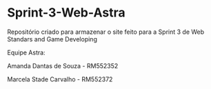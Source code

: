 # Sprint-3-Web-Astra
Repositório criado para armazenar o site feito para a Sprint 3 de Web Standars and Game Developing 


Equipe Astra:

Amanda Dantas de Souza - RM552352

Marcela Stade Carvalho - RM552372

